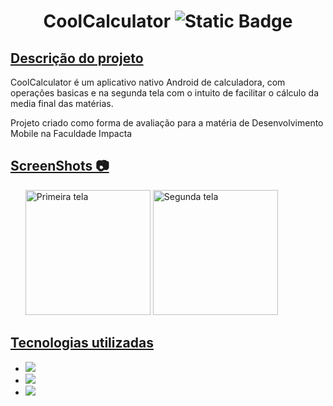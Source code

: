 <!DOCTYPE html>
<html lang="en">
<head>
    <meta charset="UTF-8">
    <meta name="viewport" content="width=device-width, initial-scale=1.0">
</head>
<body>
    
<h1 align="center"> CoolCalculator
    <label>
    <img alt="Static Badge" src="https://img.shields.io/badge/status-Concluido-green">
    </label>
</h1>
<h2 align="left"><ins> Descrição do projeto </ins></h2>
<p>CoolCalculator é um aplicativo nativo Android de calculadora, com operações basicas e na segunda tela com o intuito de facilitar o cálculo da media final das matérias.</p>
<p>Projeto criado como forma de avaliação para a matéria de Desenvolvimento Mobile na Faculdade Impacta </p>

<h2><ins>ScreenShots 📷</ins></h2>
<ul>
    <img src="https://github.com/SpoonManiac/CoolCalculator/assets/145393632/821e1e9c-267d-4e69-9050-a9332bd801aa" alt="Primeira tela" style="width:200px; height:auto;">
    <img src="https://github.com/SpoonManiac/CoolCalculator/assets/145393632/22134d77-c9ff-483e-9250-af0e249a74f8" alt="Segunda tela" style="width:200px; height:auto;">
</ul>

<h2><ins> Tecnologias utilizadas </ins></h2>
<ul>
    <li><img loading="lazy" src="https://img.shields.io/badge/Java%208-grey"></li>
    <li><img loading="lazy" src="https://img.shields.io/badge/Android%20Studio-grey"></li>
    <li><img loading="lazy" src="https://img.shields.io/badge/Kotlin-grey"></li>
</ul>


</body>
</html>

